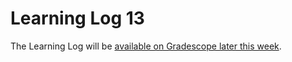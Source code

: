 # Learning Log 13

The Learning Log will be [available on Gradescope later this week](https://www.gradescope.ca/courses/5038).